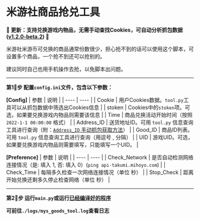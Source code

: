 # 米游社商品抢兑工具

**🎉 更新：支持兑换游戏内物品，无需手动查找Cookies，可自动分析抓包数据([v1.2.0-beta.2](https://github.com/Ljzd-PRO/Mys_Goods_Tool/releases/tag/v1.2.0-beta.2)) 🎉**

米游社米游币可兑换的商品通常份数很少，担心抢不到的话可以使用这个脚本，可设置多个商品，一个抢不到还可以抢别的。

建议同时自己也用手机操作去抢，以免脚本出问题。

* * *

**第1⃣️步 配置`config.ini`文件，包含以下参数：**

**[Config]**
|  参数   | 说明  |
|  ----  | ----  |
| Cookie | 用户Cookies数据。`tool.py`工具可以从抓包数据中筛选出Cookies信息 |
| stoken | Cookies中的`stoken`项。可选，如果要兑换游戏内物品则需要该信息 |
| Time | 商品兑换活动开始时间（按照 `2022-1-1 00:00:00` 格式） |
| Address_ID | 送货地址ID。可用 `tool.py` 信息查询工具进行查询（附：[`Address_ID` 手动抓包获取方法](./Docs/Address_ID.md)） |
| Good_ID | 商品ID列表。可用 `tool.py` 信息查询工具进行查询（用逗号 , 分隔） |
| UID | 游戏UID。可选，如果要兑换游戏内物品则需要填写，只能填写一个UID。 |

**[Preference]**
|  参数   | 说明  |
|  ----  | ----  |
| Check_Network | 是否自动检测网络连接情况（是: 填入 1, 否: 填入 0）(`ping api-takumi.mihoyo.com`) |
| Check_Time | 每隔多久检查一次网络连接情况（单位 秒） |
| Stop_Check | 距离开始兑换还剩多久停止检查网络（单位 秒） |

* * *

**第2⃣️步 运行`main.py`或运行[已经编译好的程序](https://github.com/Ljzd-PRO/Mys_Goods_Tool/releases)**

**可前往`./logs/mys_goods_tool.log`查看日志**
